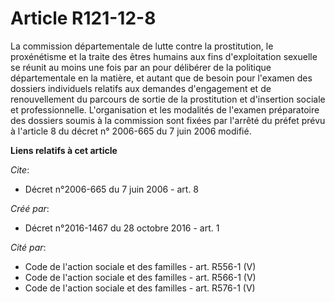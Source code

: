 # Article R121-12-8

La commission départementale de lutte contre la prostitution, le proxénétisme et la traite des êtres humains aux fins
d'exploitation sexuelle se réunit au moins une fois par an pour délibérer de la politique départementale en la matière, et
autant que de besoin pour l'examen des dossiers individuels relatifs aux demandes d'engagement et de renouvellement du
parcours de sortie de la prostitution et d'insertion sociale et professionnelle. L'organisation et les modalités de l'examen
préparatoire des dossiers soumis à la commission sont fixées par l'arrêté du préfet prévu à l'article 8 du décret n° 2006-665
du 7 juin 2006 modifié.

**Liens relatifs à cet article**

_Cite_:

  - Décret n°2006-665 du 7 juin 2006 - art. 8

_Créé par_:

  - Décret n°2016-1467 du 28 octobre 2016 - art. 1

_Cité par_:

  - Code de l'action sociale et des familles - art. R556-1 (V)
  - Code de l'action sociale et des familles - art. R566-1 (V)
  - Code de l'action sociale et des familles - art. R576-1 (V)

